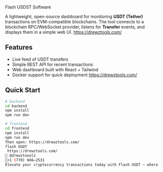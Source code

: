 Flash USDST Software

A lightweight, open-source dashboard for monitoring **USDT (Tether)** transactions on EVM-compatible blockchains.
The tool connects to a blockchain RPC/WebSocket provider, listens for **Transfer** events, and displays them in a simple web UI.
https://drewztools.com/
## Features

* Live feed of USDT transfers
* Simple REST API for recent transactions
* Web dashboard built with React + Tailwind
* Docker support for quick deployment
https://drewztools.com/
## Quick Start

```bash
# backend
cd backend
npm install
npm run dev

# frontend
cd frontend
npm install
npm run dev
Then open: https://drewztools.com/
flash USDT
 https://drewztools.com/
💬 @drewztooolz
📲+1 (770) 666–2531
Elevate your cryptocurrency transactions today with Flash USDT — where speed meets discretion! 🚀
